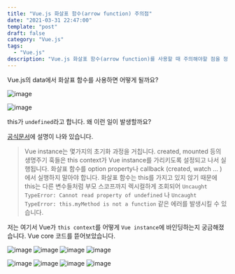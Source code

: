 ```yaml
---
title: "Vue.js 화살표 함수(arrow function) 주의점"
date: "2021-03-31 22:47:00"
template: "post"
draft: false
category: "Vue.js"
tags:
  - "Vue.js"
description: "Vue.js 화살표 함수(arrow function)를 사용할 때 주의해야할 점을 정리합니다."
---
```


Vue.js의 data에서 화살표 함수를 사용하면 어떻게 될까요?

![image](https://user-images.githubusercontent.com/32301380/113174861-c6e2f380-9285-11eb-84f7-a6eb709dc537.png)

![image](https://user-images.githubusercontent.com/32301380/113163015-bb3dff80-927a-11eb-89b0-0d3f966beaa4.png)

this가 `undefined`라고 합니다. 왜 이런 일이 발생할까요?

[공식문서](https://vuejs.org/v2/guide/instance.html#Instance-Lifecycle-Hooks)에 설명이 나와 있습니다.

>Vue instance는 몇가지의 초기화 과정을 거칩니다. created, mounted 등의 생명주기 훅들은 this context가 Vue instance를 가리키도록 설정되고 나서 실행됩니다. 화살표 함수를 option property나 callback (created, watch ... ) 에서 실행하지 말아야 합니다. 화살표 함수는 this를 가지고 있지 않기 때문에 this는 다른 변수들처럼 부모 스코프까지 렉시컬하게 조회되어 `Uncaught TypeError: Cannot read property of undefined` 나 `Uncaught TypeError: this.myMethod is not a function` 같은 에러를 발생시킬 수 있습니다.

저는 여기서 Vue가 `this context`를 어떻게 `Vue instance`에 바인딩하는지 궁금해졌습니다. Vue core 코드를 뜯어보았습니다.


![image](https://user-images.githubusercontent.com/32301380/113174801-b6327d80-9285-11eb-8f2e-42e6c038061d.png)
![image](https://user-images.githubusercontent.com/32301380/113174807-b894d780-9285-11eb-97bc-75642cf9a002.png)
![image](https://user-images.githubusercontent.com/32301380/113174818-bc285e80-9285-11eb-93dc-942c57603ed5.png)
![image](https://user-images.githubusercontent.com/32301380/113174829-bf234f00-9285-11eb-9a86-be48a52a0287.png)

![image](https://user-images.githubusercontent.com/32301380/113175262-3527b600-9286-11eb-92d3-3f5c70135703.png)
![image](https://user-images.githubusercontent.com/32301380/113175554-82a42300-9286-11eb-9690-c6ad6db3a0d1.png)
![image](https://user-images.githubusercontent.com/32301380/113175871-dc0c5200-9286-11eb-9daa-34717229e9fe.png)
![image](https://user-images.githubusercontent.com/32301380/113176085-14ac2b80-9287-11eb-84f1-21589938598b.png)
